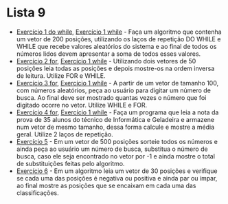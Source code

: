 # Lista 9
* [Exercício 1 do while](lista_9_1_(dowhile).c), [Exercício 1 while](lista_9_1_(while).c) - Faça um algoritmo que contenha um vetor de 200 posições, utilizando os laços de
repetição DO WHILE e WHILE que recebe valores aleatórios do sistema e ao final de todos
os números lidos devem apresentar a soma de todos esses valores.
* [Exercício 2 for](lista_9_2_(for).c), [Exercício 1 while](lista_9_2_(while).c) - Utilizando dois vetores de 50 posições leia todas as posições e depois mostre-os na
ordem inversa de leitura. Utilize FOR e WHILE.
* [Exercício 3 for](lista_9_3_(for).c), [Exercício 1 while](lista_9_3_(while).c) - A partir de um vetor de tamanho 100, com números aleatórios, peça ao usuário para
digitar um número de busca. Ao final deve ser mostrado quantas vezes o número que foi
digitado ocorre no vetor. Utilize WHILE e FOR.
* [Exercício 4 for](lista_9_4_(for).c), [Exercício 1 while](lista_9_4_(while).c) - Faça um programa que leia a nota da prova de 35 alunos do técnico de Informática e
Geladeira e armazene num vetor de mesmo tamanho, dessa forma calcule e mostre a média
geral. Utilize 2 laços de repetição.
* [Exercício 5](lista_9_5.c) - Em um vetor de 500 posições sorteie todos os números e ainda peça ao usuário um
número de busca, substitua o número de busca, caso ele seja encontrado no vetor por -1 e
ainda mostre o total de substituições feitas pelo algoritmo.
* [Exercício 6](lista_9_6.c) - Em um algoritmo leia um vetor de 30 posições e verifique se cada uma das posições é
negativa ou positiva e ainda par ou ímpar, ao final mostre as posições que se encaixam em
cada uma das classificações.


